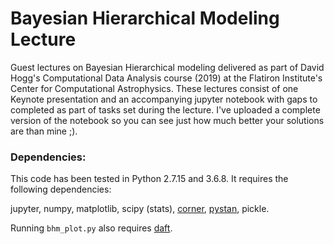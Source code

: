 # Bayesian Hierarchical Modeling Lecture

Guest lectures on Bayesian Hierarchical modeling delivered as part of David Hogg's Computational Data Analysis course (2019) at the Flatiron Institute's Center for Computational Astrophysics. These lectures consist of one Keynote presentation and an accompanying jupyter notebook with gaps to completed as part of tasks set during the lecture. I've uploaded a complete version of the notebook so you can see just how much better your solutions are than mine ;).

### Dependencies:

This code has been tested in Python 2.7.15 and 3.6.8. It requires the following dependencies:

jupyter, numpy, matplotlib, scipy (stats), [corner](https://github.com/sfeeney/bhm_lecture.git), [pystan](https://pystan.readthedocs.io/en/latest/getting_started.html), pickle.

Running `bhm_plot.py` also requires [daft](http://daft-pgm.org/).
